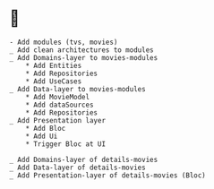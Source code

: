# 🍥

    - Add modules (tvs, movies)
    _ Add clean architectures to modules
    _ Add Domains-layer to movies-modules
        * Add Entities
        * Add Repositories
        * Add UseCases
    _ Add Data-layer to movies-modules
        * Add MovieModel
        * Add dataSources
        * Add Repositories
    _ Add Presentation layer
        * Add Bloc
        * Add Ui
        * Trigger Bloc at UI

    _ Add Domains-layer of details-movies
    _ Add Data-layer of details-movies
    _ Add Presentation-layer of details-movies (Bloc)
